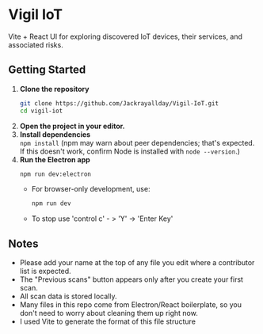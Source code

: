# Vigil IoT

Vite + React UI for exploring discovered IoT devices, their services, and associated risks.

## Getting Started

1. **Clone the repository**
   ```bash
   git clone https://github.com/Jackrayallday/Vigil-IoT.git
   cd vigil-iot
   ```
2. **Open the project in your editor.**
3. **Install dependencies**  
   `npm install` (npm may warn about peer dependencies; that's expected. If this doesn't work, confirm Node is installed with `node --version`.)
4. **Run the Electron app**
   ```bash
   npm run dev:electron
   ```
   - For browser-only development, use:
     ```bash
     npm run dev
     ```
   - To stop use 'control c' - > 'Y' -> 'Enter Key'

## Notes

- Please add your name at the top of any file you edit where a contributor list is expected.
- The "Previous scans" button appears only after you create your first scan.
- All scan data is stored locally.
- Many files in this repo come from Electron/React boilerplate, so you don't need to worry about cleaning them up right now.
- I used Vite to generate the format of this file structure
